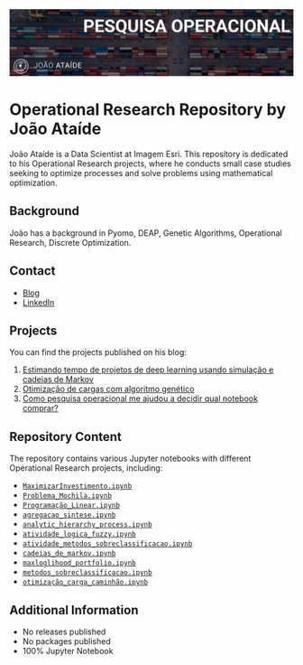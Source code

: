![Project Image](bannerr.png)

# Operational Research Repository by João Ataíde

João Ataíde is a Data Scientist at Imagem Esri. This repository is dedicated to his Operational Research projects, where he conducts small case studies seeking to optimize processes and solve problems using mathematical optimization.

## Background
João has a background in Pyomo, DEAP, Genetic Algorithms, Operational Research, Discrete Optimization.

## Contact
- [Blog](https://joaoataide.com)
- [LinkedIn](https://www.linkedin.com/in/jvataidee/)

## Projects
You can find the projects published on his blog:

1. [Estimando tempo de projetos de deep learning usando simulação e cadeias de Markov](https://joaoataide.com/Classificacao-de-Roupas-usando-TensorFlow)
2. [Otimização de cargas com algoritmo genético](https://www.joaoataide.com/post/otimiza%C3%A7%C3%A3o-de-cargas-com-algoritmo-gen%C3%A9tico)
3. [Como pesquisa operacional me ajudou a decidir qual notebook comprar?](https://joaoataide.com/Estimativa-de-evapotranspiracao)

## Repository Content
The repository contains various Jupyter notebooks with different Operational Research projects, including:

- [`MaximizarInvestimento.ipynb`](https://github.com/jvataidee/PesquisaOperacional/blob/master/MaximizarInvestimento.ipynb)
- [`Problema_Mochila.ipynb`](https://github.com/jvataidee/PesquisaOperacional/blob/master/Problema_Mochila.ipynb)
- [`Programação_Linear.ipynb`](https://github.com/jvataidee/PesquisaOperacional/blob/master/Programação_Linear.ipynb)
- [`agregacao_sintese.ipynb`](https://github.com/jvataidee/PesquisaOperacional/blob/master/agregacao_sintese.ipynb)
- [`analytic_hierarchy_process.ipynb`](https://github.com/jvataidee/PesquisaOperacional/blob/master/analytic_hierarchy_process.ipynb)
- [`atividade_logica_fuzzy.ipynb`](https://github.com/jvataidee/PesquisaOperacional/blob/master/atividade_logica_fuzzy.ipynb)
- [`atividade_metodos_sobreclassificacao.ipynb`](https://github.com/jvataidee/PesquisaOperacional/blob/master/atividade_metodos_sobreclassificacao.ipynb)
- [`cadeias_de_markov.ipynb`](https://github.com/jvataidee/PesquisaOperacional/blob/master/cadeias_de_markov.ipynb)
- [`maxloglihood_portfolio.ipynb`](https://github.com/jvataidee/PesquisaOperacional/blob/master/maxloglihood_portfolio.ipynb)
- [`metodos_sobreclassificacao.ipynb`](https://github.com/jvataidee/PesquisaOperacional/blob/master/metodos_sobreclassificacao.ipynb)
- [`otimização_carga_caminhão.ipynb`](https://github.com/jvataidee/PesquisaOperacional/blob/master/otimização_carga_caminhão.ipynb)


## Additional Information
- No releases published
- No packages published
- 100% Jupyter Notebook

